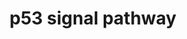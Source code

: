 ---
annotations:
- type: Pathway Ontology
  value: p53-independent G1/S DNA damage checkpoint pathway
authors:
- Emmaverver
- Khanspers
- Thomas
- Jinggao
- MaintBot
- Ddigles
- Mkutmon
description: 'We''ve used the following pathway as a reference: http://www.genome.jp/dbget-bin/show_pathway?rno04115+58918'
last-edited: 2019-09-17
organisms:
- Rattus norvegicus
redirect_from:
- /index.php/Pathway:WP656
- /instance/WP656
schema-jsonld:
- '@context': https://schema.org/
  '@id': https://wikipathways.github.io/pathways/WP656.html
  '@type': Dataset
  creator:
    '@type': Organization
    name: WikiPathways
  description: 'We''ve used the following pathway as a reference: http://www.genome.jp/dbget-bin/show_pathway?rno04115+58918'
  keywords:
  - Parp1
  - Cytochrome C1
  - Scotin
  - Casp9
  - Casp8
  - Bax
  - Sfn
  - Puma
  - Cell cycle arrest
  - Siah
  - Tp53
  - Gadd45
  - Dexamethazone
  - Ei24
  - Cdk4
  - Casp3
  - Noxa
  - Apoptosis
  - Igf1
  - Cdk2
  - Cdc2
  - Cyclin B3
  - Zmat3
  - Gtse1
  - p21
  - Fas
  - Cyclin D
  - Igfbp3
  - Phenobarbital
  - Apaf 1
  - Bid
  - Cyclin E
  - Perp
  - Reprimo
  - Mdm2
  license: CC0
  name: p53 signal pathway
seo: CreativeWork
title: p53 signal pathway
wpid: WP656
---